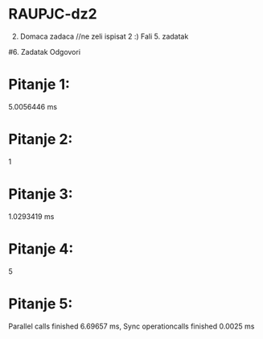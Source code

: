 # RAUPJC-dz2
   2. Domaca zadaca //ne zeli ispisat 2 :)
   Fali 5. zadatak

#6. Zadatak Odgovori

# Pitanje 1:
5.0056446 ms

# Pitanje 2:
1

# Pitanje 3:
1.0293419 ms

# Pitanje 4:
5

# Pitanje 5:
Parallel calls finished 6.69657 ms,
Sync operationcalls finished 0.0025 ms

